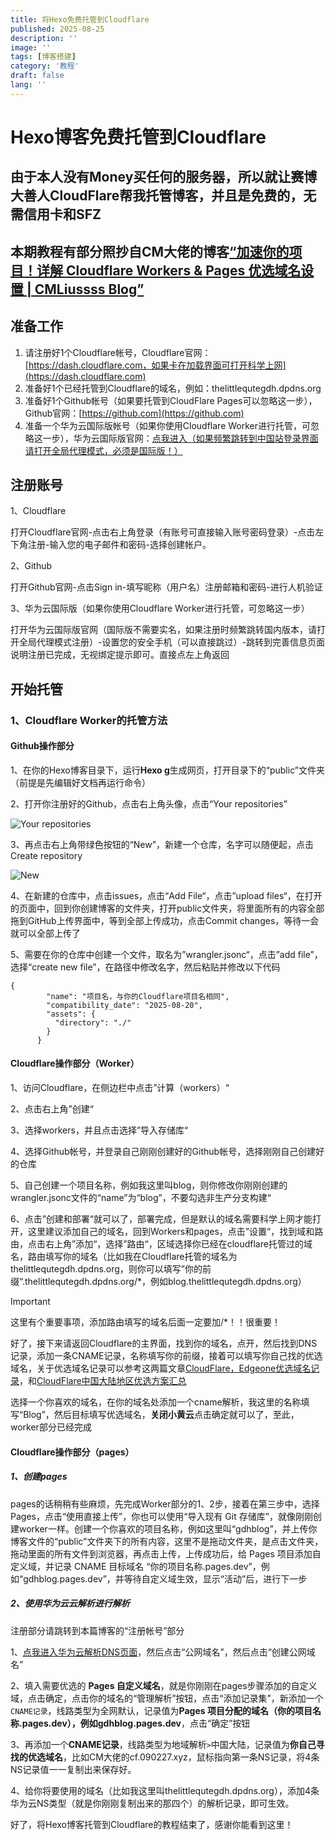 ```yaml
---
title: 将Hexo免费托管到Cloudflare
published: 2025-08-25
description: ''
image: ''
tags: [博客搭建]
category: '教程'
draft: false 
lang: ''
---
```


# Hexo博客免费托管到Cloudflare

## 由于本人没有Money买任何的服务器，所以就让赛博大善人CloudFlare帮我托管博客，并且是免费的，无需信用卡和SFZ



## 本期教程有部分照抄自CM大佬的博客[“加速你的项目！详解 Cloudflare Workers & Pages 优选域名设置 | CMLiussss Blog”](https://blog.cmliussss.com/p/BestWorkers/)



## 准备工作

1. 请注册好1个Cloudflare帐号，Cloudflare官网：[https://dash.cloudflare.com，如果卡在加载界面可打开科学上网](https://dash.cloudflare.com)
2. 准备好1个已经托管到Cloudflare的域名，例如：thelittlequtegdh.dpdns.org
3. 准备好1个Github帐号（如果要托管到CloudFlare Pages可以忽略这一步），Github官网：[https://github.com](https://github.com)
4. 准备一个华为云国际版帐号（如果你使用Cloudflare Worker进行托管，可忽略这一步），华为云国际版官网：[点我进入（如果频繁跳转到中国站登录界面请打开全局代理模式，必须是国际版！）](https://auth.huaweicloud.com/authui/login.html?service=https%3A%2F%2Fconsole-intl.huaweicloud.com%2Fdns%2F#/login)



## 注册账号

1、Cloudflare

打开Cloudflare官网-点击右上角登录（有账号可直接输入账号密码登录）-点击左下角注册-输入您的电子邮件和密码-选择创建帐户。

2、Github

打开Github官网-点击Sign in-填写昵称（用户名）注册邮箱和密码-进行人机验证

3、华为云国际版（如果你使用Cloudflare Worker进行托管，可忽略这一步）

打开华为云国际版官网（国际版不需要实名，如果注册时频繁跳转国内版本，请打开全局代理模式注册）-设置您的安全手机（可以直接跳过）-跳转到完善信息页面说明注册已完成，无视绑定提示即可。直接点左上角返回



## 开始托管

### 1、Cloudflare Worker的托管方法

#### Github操作部分

1、在你的Hexo博客目录下，运行**Hexo g**生成网页，打开目录下的“public”文件夹（前提是先编辑好文档再运行命令）

2、打开你注册好的Github，点击右上角头像，点击“Your repositories”

![Your repositories](https://github.com/TheLittleQuteGDH/gdhblog.github.io/blob/main/img/hexo%E6%90%AD%E5%BB%BA%E5%8D%9A%E5%AE%A2/4.PNG?raw=true)



3、再点击右上角带绿色按钮的“New”，新建一个仓库，名字可以随便起，点击Create repository

![New](https://github.com/TheLittleQuteGDH/gdhblog.github.io/blob/main/img/hexo%E6%90%AD%E5%BB%BA%E5%8D%9A%E5%AE%A2/5.PNG?raw=true)



4、在新建的仓库中，点击issues，点击“Add File“，点击”upload files“，在打开的页面中，回到你创建博客的文件夹，打开public文件夹，将里面所有的内容全部拖到GitHub上传界面中，等到全部上传成功，点击Commit changes，等待一会就可以全部上传了

5、需要在你的仓库中创建一个文件，取名为”wrangler.jsonc“，点击”add file”，选择“create new file”，在路径中修改名字，然后粘贴并修改以下代码



```
{
	    "name": "项目名，与你的Cloudflare项目名相同",
	    "compatibility_date": "2025-08-20",
	    "assets": {
	      "directory": "./"
	    }
	  }
```





#### Cloudflare操作部分（Worker）

1、访问Cloudflare，在侧边栏中点击”计算（workers）“

2、点击右上角”创建“

3、选择workers，并且点击选择”导入存储库“

4、选择Github帐号，并登录自己刚刚创建好的Github帐号，选择刚刚自己创建好的仓库

5、自己创建一个项目名称，例如我这里叫blog，则你修改你刚刚创建的wrangler.jsonc文件的“name”为“blog”，不要勾选非生产分支构建“

6、点击”创建和部署“就可以了，部署完成，但是默认的域名需要科学上网才能打开，这里建议添加自己的域名，回到Workers和pages，点击”设置“，找到域和路由，点击右上角”添加“，选择”路由“，区域选择你已经在cloudflare托管过的域名，路由填写你的域名（比如我在Cloudflare托管的域名为thelittlequtegdh.dpdns.org，则你可以填写”你的前缀“.thelittlequtegdh.dpdns.org/*，例如blog.thelittlequtegdh.dpdns.org）

> [!IMPORTANT]
>
> 这里有个重要事项，添加路由填写的域名后面一定要加/*！！很重要！

好了，接下来请返回Cloudflare的主界面，找到你的域名，点开，然后找到DNS记录，添加一条CNAME记录，名称填写你的前缀，接着可以填写你自己找的优选域名，关于优选域名记录可以参考这两篇文章[CloudFlare，Edgeone优选域名记录](https://blog.thelittlequtegdh.dpdns.org/2025/08/20/CloudFlare%EF%BC%8CEdgeone%E4%BC%98%E9%80%89%E5%9F%9F%E5%90%8D/)，和[CloudFlare中国大陆地区优选方案汇总](https://blog.cmliussss.com/p/CloudFlare优选/#我维护的优选官方域名，查看更多：https-cf-090227-xyz)

选择一个你喜欢的域名，在你的域名处添加一个cname解析，我这里的名称填写“Blog”，然后目标填写优选域名，**关闭小黄云**点击确定就可以了，至此，worker部分已经完成



#### Cloudflare操作部分（pages）

##### 1、创建pages

pages的话稍稍有些麻烦，先完成Worker部分的1、2步，接着在第三步中，选择Pages，点击“使用直接上传”，你也可以使用“导入现有 Git 存储库”，就像刚刚创建worker一样。创建一个你喜欢的项目名称，例如这里叫“gdhblog”，并上传你博客文件的“public”文件夹下的所有内容，这里不是拖动文件夹，是点击文件夹，拖动里面的所有文件到浏览器，再点击上传，上传成功后，给 Pages 项目添加自定义域，并记录 CNAME 目标域名 “你的项目名称.pages.dev”，例如“gdhblog.pages.dev”，并等待自定义域生效，显示“活动”后，进行下一步

##### 2、使用华为云云解析进行解析

注册部分请跳转到本篇博客的“注册帐号”部分

1、[点我进入华为云解析DNS页面](https://console-intl.huaweicloud.com/dns)，然后点击“公网域名”，然后点击“创建公网域名”

2、填入需要优选的 **Pages 自定义域名**，就是你刚刚在pages步骤添加的自定义域，点击确定，点击你的域名的“管理解析”按钮，点击“添加记录集”，新添加一个`CNAME记录`，线路类型为全网默认，记录值为**Pages 项目分配的域名（你的项目名称.pages.dev），例如gdhblog.pages.dev**，点击“确定”按钮

3、再添加一个**CNAME记录**，线路类型为地域解析` > `中国大陆，记录值为**你自己寻找的优选域名**，比如CM大佬的cf.090227.xyz，鼠标指向第一条NS记录，将4条NS记录值一一复制出来保存好。

4、给你将要使用的域名（比如我这里叫thelittlequtegdh.dpdns.org），添加4条华为云NS类型（就是你刚刚复制出来的那四个）的解析记录，即可生效。



好了，将Hexo博客托管到Cloudflare的教程结束了，感谢你能看到这里！
